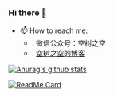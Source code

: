 ### Hi there 👋

- 📫 How to reach me:
  - . 微信公众号：空树之空
  - . [空树之空的博客](https://www.sgfoot.com)

<!--
**yezihack/yezihack** is a ✨ _special_ ✨ repository because its `README.md` (this file) appears on your GitHub profile.

Here are some ideas to get you started:

- 🔭 I’m currently working on ...
- 🌱 I’m currently learning ...
- 👯 I’m looking to collaborate on ...
- 🤔 I’m looking for help with ...
- 💬 Ask me about ...
- 📫 How to reach me: ...
- 😄 Pronouns: ...
- ⚡ Fun fact: ...
-->

[![Anurag's github stats](https://github-readme-stats.vercel.app/api?username=yezihack&theme=onedark&show_icons=true)](https://github.com/anuraghazra/github-readme-stats)
<!-- ![Most Used Languages](https://github-readme-stats.vercel.app/api/top-langs/?username=yezihack&theme=cobalt&layout=compact&show_icons=true) -->

[![ReadMe Card](https://github-readme-stats.vercel.app/api/pin/?username=yezihack&repo=e)](https://github.com/yezihack/e)
